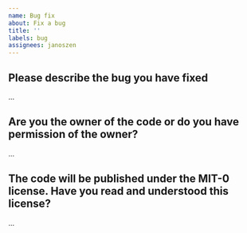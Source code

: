 ```yaml
---
name: Bug fix
about: Fix a bug
title: ''
labels: bug
assignees: janoszen
---
```


## Please describe the bug you have fixed

...

## Are you the owner of the code or do you have permission of the owner?

...

## The code will be published under the MIT-0 license. Have you read and understood this license?

...
